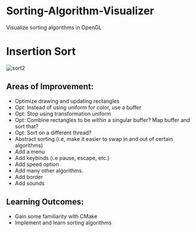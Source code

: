 # Sorting-Algorithm-Visualizer
Visualize sorting algorithms in OpenGL

# Insertion Sort
![sort2](https://user-images.githubusercontent.com/69094266/163530054-aaa53f0d-06a4-4528-a26b-8edf7c094732.gif)


## Areas of Improvement:
- Optimize drawing and updating rectangles
- Opt: Instead of using uniform for color, use a buffer
- Opt: Stop using transformation uniform
- Opt: Combine rectangles to be within a singular buffer? Map buffer and sort that?
- Opt: Sort on a different thread?
- Abstract sorting (i.e, make it easier to swap in and out of certain algorithms)
- Add a menu
- Add keybinds (i.e pause, escape, etc.)
- Add speed option
- Add many other algorithms.
- Add border
- Add sounds

## Learning Outcomes:
- Gain some familiarity with CMake
- Implement and learn sorting algorithms
